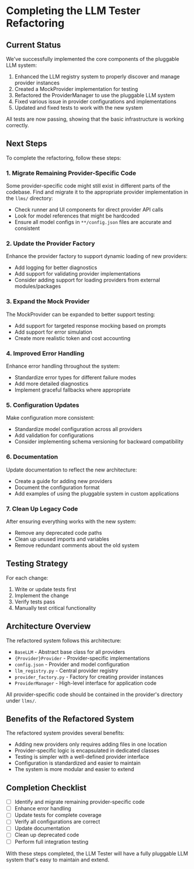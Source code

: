 # Completing the LLM Tester Refactoring

## Current Status

We've successfully implemented the core components of the pluggable LLM system:

1. Enhanced the LLM registry system to properly discover and manage provider instances
2. Created a MockProvider implementation for testing
3. Refactored the ProviderManager to use the pluggable LLM system
4. Fixed various issue in provider configurations and implementations
5. Updated and fixed tests to work with the new system

All tests are now passing, showing that the basic infrastructure is working correctly.

## Next Steps

To complete the refactoring, follow these steps:

### 1. Migrate Remaining Provider-Specific Code 

Some provider-specific code might still exist in different parts of the codebase. Find and migrate it to the appropriate provider implementation in the `llms/` directory:

- Check runner and UI components for direct provider API calls
- Look for model references that might be hardcoded
- Ensure all model configs in `**/config.json` files are accurate and consistent

### 2. Update the Provider Factory 

Enhance the provider factory to support dynamic loading of new providers:

- Add logging for better diagnostics
- Add support for validating provider implementations
- Consider adding support for loading providers from external modules/packages

### 3. Expand the Mock Provider

The MockProvider can be expanded to better support testing:

- Add support for targeted response mocking based on prompts
- Add support for error simulation
- Create more realistic token and cost accounting

### 4. Improved Error Handling

Enhance error handling throughout the system:

- Standardize error types for different failure modes
- Add more detailed diagnostics
- Implement graceful fallbacks where appropriate

### 5. Configuration Updates

Make configuration more consistent:

- Standardize model configuration across all providers
- Add validation for configurations
- Consider implementing schema versioning for backward compatibility

### 6. Documentation

Update documentation to reflect the new architecture:

- Create a guide for adding new providers
- Document the configuration format
- Add examples of using the pluggable system in custom applications

### 7. Clean Up Legacy Code

After ensuring everything works with the new system:

- Remove any deprecated code paths
- Clean up unused imports and variables
- Remove redundant comments about the old system

## Testing Strategy

For each change:

1. Write or update tests first
2. Implement the change
3. Verify tests pass
4. Manually test critical functionality

## Architecture Overview

The refactored system follows this architecture:

- `BaseLLM` - Abstract base class for all providers
- `{Provider}Provider` - Provider-specific implementations
- `config.json` - Provider and model configuration
- `llm_registry.py` - Central provider registry
- `provider_factory.py` - Factory for creating provider instances
- `ProviderManager` - High-level interface for application code

All provider-specific code should be contained in the provider's directory under `llms/`.

## Benefits of the Refactored System

The refactored system provides several benefits:

- Adding new providers only requires adding files in one location
- Provider-specific logic is encapsulated in dedicated classes
- Testing is simpler with a well-defined provider interface
- Configuration is standardized and easier to maintain
- The system is more modular and easier to extend

## Completion Checklist

- [ ] Identify and migrate remaining provider-specific code
- [ ] Enhance error handling
- [ ] Update tests for complete coverage
- [ ] Verify all configurations are correct
- [ ] Update documentation
- [ ] Clean up deprecated code
- [ ] Perform full integration testing

With these steps completed, the LLM Tester will have a fully pluggable LLM system that's easy to maintain and extend.